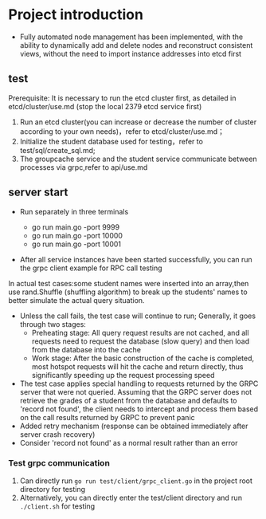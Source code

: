 # Project introduction

- Fully automated node management has been implemented, with the ability to dynamically add and delete nodes and reconstruct consistent views, without the need to import instance addresses into etcd first

## test

Prerequisite: It is necessary to run the etcd cluster first, as detailed in etcd/cluster/use.md (stop the local 2379 etcd service first)

1. Run an etcd cluster(you can increase or decrease the number of cluster according to your own needs)，refer to etcd/cluster/use.md；
2. Initialize the student database used for testing，refer to  test/sql/create_sql.md;
3. The groupcache service and the student service communicate between processes via grpc,refer to api/use.md

## server start

- Run separately in three terminals
  - go run main.go -port 9999
  - go run main.go -port 10000
  - go run main.go -port 10001

- After all service instances have been started successfully, you can run the grpc client example for RPC call testing

In actual test cases:some student names were inserted into an array,then use rand.Shuffle (shuffling algorithm) to break up the students' names to better simulate the actual query situation.
- Unless the call fails, the test case will continue to run; Generally, it goes through two stages:
  - Preheating stage: All query request results are not cached, and all requests need to request the database (slow query) and then load from the database into the cache
  - Work stage: After the basic construction of the cache is completed, most hotspot requests will hit the cache and return directly, thus significantly speeding up the request processing speed
- The test case applies special handling to requests returned by the GRPC server that were not queried. Assuming that the GRPC server does not retrieve the grades of a student from the database and defaults to 'record not found', the client needs to intercept and process them based on the call results returned by GRPC to prevent panic
- Added retry mechanism (response can be obtained immediately after server crash recovery)
- Consider 'record not found' as a normal result rather than an error


### Test grpc communication

1. Can directly run `go run test/client/grpc_client.go` in the project root directory for testing
2. Alternatively, you can directly enter the test/client directory and run `./client.sh` for testing
